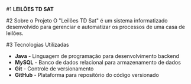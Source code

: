 #1 **LEILÕES TD SAT**

#2 Sobre o Projeto
O "Leilões TD Sat" é um sistema informatizado desenvolvido para gerenciar e automatizar os processos de uma casa de leilões.

#3 Tecnologias Utilizadas
- **Java** - Linguagem de programação para desenvolvimento backend
- **MySQL** - Banco de dados relacional para armazenamento de dados
- **Git** - Controle de versionamento
- **GitHub** - Plataforma para repositório do código versionado
